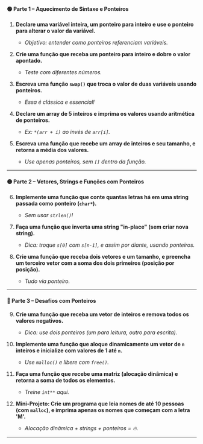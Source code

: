 #### 🟢 **Parte 1 – Aquecimento de Sintaxe e Ponteiros**

1. **Declare uma variável inteira, um ponteiro para inteiro e use o ponteiro para alterar o valor da variável.**

   * *Objetivo: entender como ponteiros referenciam variáveis.*

2. **Crie uma função que receba um ponteiro para inteiro e dobre o valor apontado.**

   * *Teste com diferentes números.*

3. **Escreva uma função `swap()` que troca o valor de duas variáveis usando ponteiros.**

   * *Essa é clássica e essencial!*

4. **Declare um array de 5 inteiros e imprima os valores usando aritmética de ponteiros.**

   * *Ex: `*(arr + i)` ao invés de `arr[i]`.*

5. **Escreva uma função que recebe um array de inteiros e seu tamanho, e retorna a média dos valores.**

   * *Use apenas ponteiros, sem `[]` dentro da função.*

---

#### 🟡 **Parte 2 – Vetores, Strings e Funções com Ponteiros**

6. **Implemente uma função que conte quantas letras há em uma string passada como ponteiro (`char*`).**

   * *Sem usar `strlen()`!*

7. **Faça uma função que inverta uma string "in-place" (sem criar nova string).**

   * *Dica: troque `s[0]` com `s[n-1]`, e assim por diante, usando ponteiros.*

8. **Crie uma função que receba dois vetores e um tamanho, e preencha um terceiro vetor com a soma dos dois primeiros (posição por posição).**

   * *Tudo via ponteiro.*

---

#### 🔴 **Parte 3 – Desafios com Ponteiros**

9. **Crie uma função que receba um vetor de inteiros e remova todos os valores negativos.**

   * *Dica: use dois ponteiros (um para leitura, outro para escrita).*

10. **Implemente uma função que aloque dinamicamente um vetor de `n` inteiros e inicialize com valores de 1 até `n`.**

    * *Use `malloc()` e libere com `free()`.*

11. **Faça uma função que recebe uma matriz (alocação dinâmica) e retorna a soma de todos os elementos.**

    * *Treine `int**` aqui.*

12. **Mini-Projeto: Crie um programa que leia nomes de até 10 pessoas (com `malloc`), e imprima apenas os nomes que começam com a letra 'M'.**

    * *Alocação dinâmica + strings + ponteiros = 🔥.*

---

